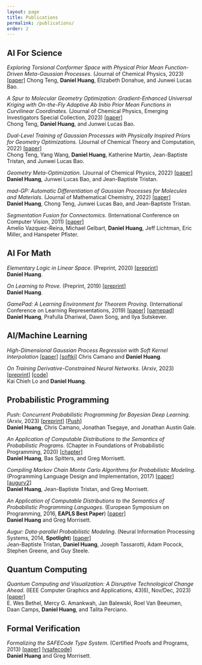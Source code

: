 ```yaml
---
layout: page
title: Publications
permalink: /publications/
order: 2
---
```


## AI For Science

*Exploring Torsional Conformer Space with Physical Prior Mean Function-Driven Meta-Gaussian Processes*. (Journal of Chemical Physics, 2023) [[paper]](https://pubs.aip.org/aip/jcp/article/159/21/214111/2926229/Exploring-torsional-conformer-space-with-physical)
Chong Teng, **Daniel Huang**, Elizabeth Donahue, and Junwei Lucas Bao.

*A Spur to Molecular Geometry Optimization: Gradient-Enhanced Universal Kriging with On-the-Fly Adaptive Ab Initio Prior Mean Functions in Curvilinear Coordinates.* (Journal of Chemical Physics, Emerging Investigators Special Collection, 2023) [[paper]](https://aip.scitation.org/doi/abs/10.1063/5.0133675)  
Chong Teng, **Daniel Huang**, and Junwei Lucas Bao.


*Dual-Level Training of Gaussian Processes with Physically Inspired Priors for Geometry Optimizations.* (Journal of Chemical Theory and Computation, 2022) [[paper]](https://pubs.acs.org/doi/abs/10.1021/acs.jctc.2c00546)  
Chong Teng, Yang Wang, **Daniel Huang**, Katherine Martin, Jean-Baptiste Tristan, and Junwei Lucas Bao.

*Geometry Meta-Optimization*. (Journal of Chemical Physics, 2022) [[paper]](https://aip.scitation.org/doi/10.1063/5.0087165)  
**Daniel Huang**, Junwei Lucas Bao, and Jean-Baptiste Tristan.

*mad-GP: Automatic Differentiation of Gaussian Processes for Molecules and Materials*. (Journal of Mathematical Chemistry, 2022) [[paper]](https://link.springer.com/article/10.1007/s10910-022-01334-x)  
**Daniel Huang**, Chong Teng, Junwei Lucas Bao, and Jean-Baptiste Tristan.

*Segmentation Fusion for Connectomics*. (International Conference on Computer Vision, 2011) [[paper]](http://gvi.seas.harvard.edu/sites/all/files/segmentation_fusion_for_connectomics_ICCV_2011.pdf)  
Amelio Vazquez-Reina, Michael Gelbart, **Daniel Huang**, Jeff Lichtman, Eric Miller, and Hanspeter Pfister.


## AI For Math

*Elementary Logic in Linear Space*. (Preprint, 2020) [[preprint]](https://arxiv.org/pdf/2001.11186.pdf)  
**Daniel Huang**.

*On Learning to Prove*. (Preprint, 2019) [[preprint]](https://arxiv.org/abs/1904.11099.pdf)  
**Daniel Huang**.

*GamePad: A Learning Environment for Theorem Proving*. (International Conference on Learning Representations, 2019) [[paper]](https://arxiv.org/abs/1806.00608.pdf) [[gamepad]](https://github.com/ml4tp)  
**Daniel Huang**, Prafulla Dhariwal, Dawn Song, and Ilya Sutskever.


## AI/Machine Learning

*High-Dimensional Gaussian Process Regression with Soft Kernel Interpolation* [[paper]](https://arxiv.org/pdf/2410.21419) [[softki]](https://github.com/danehuang/softki)
Chris Camano and **Daniel Huang**.

*On Training Derivative-Constrained Neural Networks*. (Arxiv, 2023) [[preprint]](https://arxiv.org/abs/2310.01649) [[code]](https://github.com/sage66730/DCNN-Training)  
Kai Chieh Lo and **Daniel Huang**.


## Probabilistic Programming

*Push: Concurrent Probabilistic Programming for Bayesian Deep Learning*. (Arxiv, 2023) [[preprint]](https://arxiv.org/abs/2306.06528) [[Push]](https://github.com/lbai-lab/push)  
**Daniel Huang**, Chris Camano, Jonathan Tsegaye, and Jonathan Austin Gale.

*An Application of Computable Distributions to the Semantics of Probabilistic Programs*. (Chapter in Foundations of Probabilistic Programming, 2020) [[chapter]](https://arxiv.org/abs/1806.07966.pdf)  
**Daniel Huang**, Bas Spitters, and Greg Morrisett.


*Compiling Markov Chain Monte Carlo Algorithms for Probabilistic Modeling*. (Programming Language Design and Implementation, 2017) [[paper]](papers/augurv2.pdf) [[augurv2]](https://github.com/danehuang/augurv2)  
**Daniel Huang**, Jean-Baptiste Tristan, and Greg Morrisett.

*An Application of Computable Distributions to the Semantics of Probabilistic Programming Languages*. (European Symposium on Programming, 2016, **EAPLS Best Paper**) [[paper]](papers/compsem.pdf)  
**Daniel Huang** and Greg Morrisett.

*Augur: Data-parallel Probabilistic Modeling*. (Neural Information Processing Systems, 2014, **Spotlight**) [[paper]](http://papers.nips.cc/paper/5531-augur-data-parallel-probabilistic-modeling.pdf)  
  Jean-Baptiste Tristan, **Daniel Huang**, Joseph Tassarotti, Adam Pocock, Stephen Greene, and Guy Steele.


## Quantum Computing

*Quantum Computing and Visualization: A Disruptive Technological Change Ahead.* (IEEE Computer Graphics and Applications, 43(6), Nov/Dec, 2023) [[paper]](https://arxiv.org/pdf/2310.04937.pdf)  
E. Wes Bethel, Mercy G. Amankwah, Jan Balewski, Roel Van Beeumen, Daan Camps, **Daniel Huang**, and Talita Perciano.


## Formal Verification

*Formalizing the SAFECode Type System*. (Certified Proofs and Programs, 2013) [[paper]](papers/safecode.pdf) [[vsafecode]](https://github.com/danehuang/vsafecode)  
**Daniel Huang** and Greg Morrisett.
